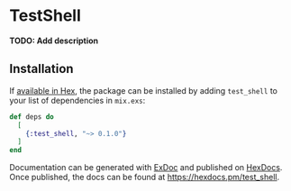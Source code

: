 # TestShell

**TODO: Add description**

## Installation

If [available in Hex](https://hex.pm/docs/publish), the package can be installed
by adding `test_shell` to your list of dependencies in `mix.exs`:

```elixir
def deps do
  [
    {:test_shell, "~> 0.1.0"}
  ]
end
```

Documentation can be generated with [ExDoc](https://github.com/elixir-lang/ex_doc)
and published on [HexDocs](https://hexdocs.pm). Once published, the docs can
be found at <https://hexdocs.pm/test_shell>.

